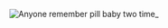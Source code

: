 ![Anyone remember pill baby two time_](https://github.com/user-attachments/assets/d9106bd0-85be-4917-94d3-6d40e60e66cd)
